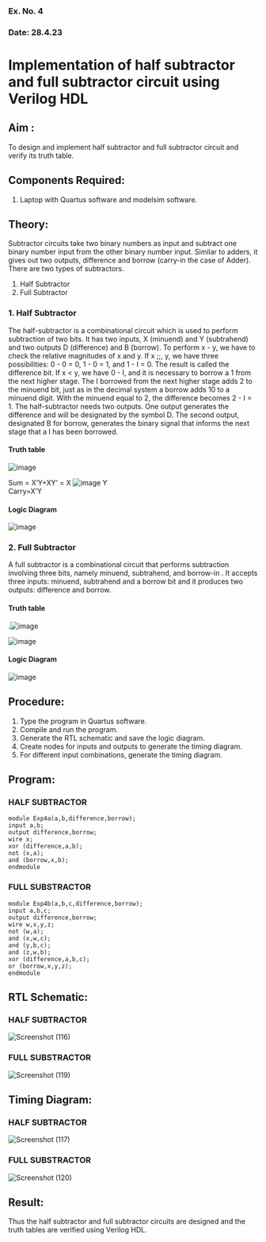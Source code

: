 ### Ex. No. 4
### Date: 28.4.23
# Implementation of half subtractor and full subtractor circuit using Verilog HDL
## Aim :
To design and implement half subtractor and full subtractor circuit and verify its truth table.
## Components Required:
1.	Laptop with Quartus software and modelsim software.
## Theory:
Subtractor circuits take two binary numbers as input and subtract one binary number input from the other binary number input. Similar to adders, it gives out two outputs, difference and borrow (carry-in the case of Adder). There are two types of subtractors.

1) Half Subtractor
2) Full Subtractor
### 1.	Half Subtractor
The half-subtractor is a combinational circuit which is used to perform subtraction of two bits. It has two inputs, X (minuend) and Y (subtrahend) and two outputs D (difference) and B (borrow). To perform x - y, we have to check the relative magnitudes of x and y. If x ;;, y, we have three possibilities: 0 - 0 = 0, 1 - 0 = 1, and 1 - I = 0. The result is called the difference bit. If x < y, we have 0 - I, and it is necessary to borrow a 1 from the next higher stage. The I borrowed from the next higher stage adds 2 to the minuend bit, just as in the decimal system a borrow adds 10 to a minuend digit. With the minuend equal to 2, the difference becomes 2 - I = 1. The half-subtractor needs two outputs. One output generates the difference
and will be designated by the symbol D. The second output, designated B for borrow, generates the binary signal that informs the next stage that a I has been borrowed.
#### Truth table
 ![image](https://github.com/rvinifa/Subtractor/assets/133735746/5f2ca839-ef30-4b48-801c-029d4f1f80ed)

Sum = X’Y+XY’ = X ![image](https://github.com/rvinifa/Subtractor/assets/133735746/7822e41f-5b09-4d0d-90e9-996ac5f7b782)
 Y  
Carry=X’Y
#### Logic Diagram

![image](https://github.com/rvinifa/Subtractor/assets/133735746/ca83d3c0-9f56-4d5a-b02a-22224b853e03)
 
### 2.	Full Subtractor
A full subtractor is a combinational circuit that performs subtraction involving three bits, namely minuend, subtrahend, and borrow-in . It accepts three inputs: minuend, subtrahend and a borrow bit and it produces two outputs: difference and borrow. 

#### Truth table
  .![image](https://github.com/rvinifa/Subtractor/assets/133735746/c6a11f80-9743-480e-a960-7a3174344b06)

![image](https://github.com/rvinifa/Subtractor/assets/133735746/ceb25c38-e81f-41e1-8b0f-20eb84207b2a)
 
#### Logic Diagram
 ![image](https://github.com/rvinifa/Subtractor/assets/133735746/ec7a895d-8893-4155-adc8-d15186f3f8b8)

## Procedure:
1.	Type the program in Quartus software.
2.	Compile and run the program.
3.	Generate the RTL schematic and save the logic diagram.
4.	Create nodes for inputs and outputs to generate the timing diagram.
5.	For different input combinations, generate the timing diagram.


## Program:
### HALF SUBTRACTOR
```
module Exp4a(a,b,difference,borrow);
input a,b;
output difference,borrow;
wire x;
xor (difference,a,b);
not (x,a);
and (borrow,x,b);
endmodule
```
### FULL SUBSTRACTOR
```
module Exp4b(a,b,c,difference,borrow);
input a,b,c;
output difference,borrow;
wire w,x,y,z;
not (w,a);
and (x,w,c);
and (y,b,c);
and (z,w,b);
xor (difference,a,b,c);
or (borrow,x,y,z);
endmodule
```

## RTL Schematic:
### HALF SUBTRACTOR
![Screenshot (116)](https://github.com/Saravana-kumar369/Subtractor/assets/117925254/50b813d5-b505-44d7-9ac1-23f4223a48fa)

### FULL SUBSTRACTOR
![Screenshot (119)](https://github.com/Saravana-kumar369/Subtractor/assets/117925254/4d0029e5-8000-4390-8bc8-7a88ac325549)

## Timing Diagram:
### HALF SUBTRACTOR
![Screenshot (117)](https://github.com/Saravana-kumar369/Subtractor/assets/117925254/ab572897-e354-4a4a-96f6-6b1e3d6d300d)

### FULL SUBSTRACTOR
![Screenshot (120)](https://github.com/Saravana-kumar369/Subtractor/assets/117925254/77ad76db-6dea-40cc-a0de-4c910f9ee206)


## Result:
Thus the half subtractor and full subtractor circuits are designed and the truth tables are verified using Verilog HDL.
